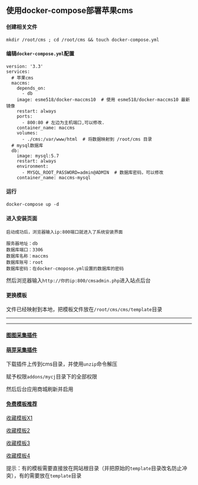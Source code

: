 ## 使用docker-compose部署苹果cms

#### 创建相关文件

```
mkdir /root/cms ; cd /root/cms && touch docker-compose.yml
```

#### 编辑`docker-compose.yml`配置

```
version: '3.3'
services:
  # 苹果cms
  maccms:
    depends_on:
      - db
    image: esme518/docker-maccms10  # 使用 esme518/docker-maccms10 最新镜像
    restart: always
    ports:
      - 800:80 # 左边为主机端口,可以修改.
    container_name: maccms
    volumes:
      - ./cms:/var/www/html  # 将数据映射到 /root/cms 目录
  # mysql数据库
  db:
    image: mysql:5.7
    restart: always
    environment:
      - MYSQL_ROOT_PASSWORD=admin@ADMIN  # 数据库密码，可以修改
    container_name: maccms-mysql
```

#### 运行
```
docker-compose up -d
```


#### 进入安装页面

```
启动成功后，浏览器输入ip:800端口就进入了系统安装界面

服务器地址：db
数据库端口：3306
数据库名称：maccms
数据库账号：root
数据库密码：在docker-cmopose.yml设置的数据库的密码
```


然后浏览器输入`http://你的ip:800/cmsadmin.php`进入站点后台


#### 更换模板

文件已经映射到本地，把模板文件放在`/root/cms/cms/template`目录



---
---

#### [图图采集插件](https://maccmsbox.com/details416.html)

#### [萌芽采集插件](https://www.mycj.pro/mycj-down)

下载插件上传到cms目录，并使用`unzip`命令解压

赋予权限`addons/mycj`目录下的全部权限

然后后台应用商城刷新并启用

#### [免费模板推荐](https://www.maccmsbox.com/)

[收藏模板X1](https://www.maccmsbox.com/details108.html)

[收藏模板2](https://www.maccmsbox.com/details75.html)

[收藏模板3](https://www.maccmsbox.com/details392.html)

[收藏模板4](https://www.maccmsbox.com/details41.html)

提示：有的模板需要直接放在网站根目录（并把原始的`template`目录改名防止冲突），有的需要放在`template`目录
